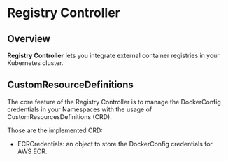 # Registry Controller

## Overview

**Registry Controller** lets you integrate external container registries in your Kubernetes cluster.

## CustomResourceDefinitions

The core feature of the Registry Controller is to manage the DockerConfig credentials in your Namespaces with the usage of CustomResourcesDefinitions (CRD).

Those are the implemented CRD:
* ECRCredentials: an object to store the DockerConfig credentials for AWS ECR.
